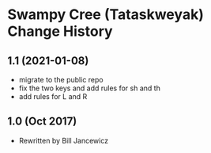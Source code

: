 Swampy Cree (Tataskweyak) Change History
====================

1.1 (2021-01-08)
----------------
* migrate to the public repo
* fix the two keys and add rules for sh and th
* add rules for L and R

1.0 (Oct 2017)
----------------
* Rewritten by Bill Jancewicz
